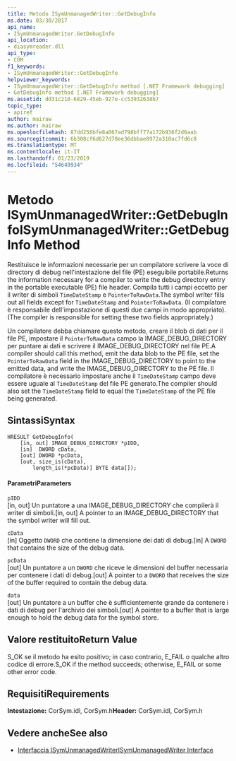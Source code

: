 ```yaml
---
title: Metodo ISymUnmanagedWriter::GetDebugInfo
ms.date: 03/30/2017
api_name:
- ISymUnmanagedWriter.GetDebugInfo
api_location:
- diasymreader.dll
api_type:
- COM
f1_keywords:
- ISymUnmanagedWriter::GetDebugInfo
helpviewer_keywords:
- ISymUnmanagedWriter::GetDebugInfo method [.NET Framework debugging]
- GetDebugInfo method [.NET Framework debugging]
ms.assetid: dd31c210-6829-45eb-927e-cc53932638b7
topic_type:
- apiref
author: mairaw
ms.author: mairaw
ms.openlocfilehash: 87dd256bfe8a067ad798bff77a172b936f2d6aab
ms.sourcegitcommit: 6b308cf6d627d78ee36dbbae8972a310ac7fd6c8
ms.translationtype: MT
ms.contentlocale: it-IT
ms.lasthandoff: 01/23/2019
ms.locfileid: "54649934"
---
```

# <a name="isymunmanagedwritergetdebuginfo-method"></a><span data-ttu-id="bf29c-102">Metodo ISymUnmanagedWriter::GetDebugInfo</span><span class="sxs-lookup"><span data-stu-id="bf29c-102">ISymUnmanagedWriter::GetDebugInfo Method</span></span>
<span data-ttu-id="bf29c-103">Restituisce le informazioni necessarie per un compilatore scrivere la voce di directory di debug nell'intestazione del file (PE) eseguibile portabile.</span><span class="sxs-lookup"><span data-stu-id="bf29c-103">Returns the information necessary for a compiler to write the debug directory entry in the portable executable (PE) file header.</span></span> <span data-ttu-id="bf29c-104">Compila tutti i campi eccetto per il writer di simboli `TimeDateStamp` e `PointerToRawData`.</span><span class="sxs-lookup"><span data-stu-id="bf29c-104">The symbol writer fills out all fields except for `TimeDateStamp` and `PointerToRawData`.</span></span> <span data-ttu-id="bf29c-105">(Il compilatore è responsabile dell'impostazione di questi due campi in modo appropriato).</span><span class="sxs-lookup"><span data-stu-id="bf29c-105">(The compiler is responsible for setting these two fields appropriately.)</span></span>  
  
 <span data-ttu-id="bf29c-106">Un compilatore debba chiamare questo metodo, creare il blob di dati per il file PE, impostare il `PointerToRawData` campo la IMAGE_DEBUG_DIRECTORY per puntare ai dati e scrivere il IMAGE_DEBUG_DIRECTORY nel file PE.</span><span class="sxs-lookup"><span data-stu-id="bf29c-106">A compiler should call this method, emit the data blob to the PE file, set the `PointerToRawData` field in the IMAGE_DEBUG_DIRECTORY to point to the emitted data, and write the IMAGE_DEBUG_DIRECTORY to the PE file.</span></span> <span data-ttu-id="bf29c-107">Il compilatore è necessario impostare anche il `TimeDateStamp` campo deve essere uguale al `TimeDateStamp` del file PE generato.</span><span class="sxs-lookup"><span data-stu-id="bf29c-107">The compiler should also set the `TimeDateStamp` field to equal the `TimeDateStamp` of the PE file being generated.</span></span>  
  
## <a name="syntax"></a><span data-ttu-id="bf29c-108">Sintassi</span><span class="sxs-lookup"><span data-stu-id="bf29c-108">Syntax</span></span>  
  
```  
HRESULT GetDebugInfo(  
    [in, out] IMAGE_DEBUG_DIRECTORY *pIDD,  
    [in]  DWORD cData,  
    [out] DWORD *pcData,  
    [out, size_is(cData),  
        length_is(*pcData)] BYTE data[]);  
```  
  
#### <a name="parameters"></a><span data-ttu-id="bf29c-109">Parametri</span><span class="sxs-lookup"><span data-stu-id="bf29c-109">Parameters</span></span>  
 `pIDD`  
 <span data-ttu-id="bf29c-110">[in, out] Un puntatore a una IMAGE_DEBUG_DIRECTORY che compilerà il writer di simboli.</span><span class="sxs-lookup"><span data-stu-id="bf29c-110">[in, out] A pointer to an IMAGE_DEBUG_DIRECTORY that the symbol writer will fill out.</span></span>  
  
 `cData`  
 <span data-ttu-id="bf29c-111">[in] Oggetto `DWORD` che contiene la dimensione dei dati di debug.</span><span class="sxs-lookup"><span data-stu-id="bf29c-111">[in] A `DWORD` that contains the size of the debug data.</span></span>  
  
 `pcData`  
 <span data-ttu-id="bf29c-112">[out] Un puntatore a un `DWORD` che riceve le dimensioni del buffer necessaria per contenere i dati di debug.</span><span class="sxs-lookup"><span data-stu-id="bf29c-112">[out] A pointer to a `DWORD` that receives the size of the buffer required to contain the debug data.</span></span>  
  
 `data`  
 <span data-ttu-id="bf29c-113">[out] Un puntatore a un buffer che è sufficientemente grande da contenere i dati di debug per l'archivio dei simboli.</span><span class="sxs-lookup"><span data-stu-id="bf29c-113">[out] A pointer to a buffer that is large enough to hold the debug data for the symbol store.</span></span>  
  
## <a name="return-value"></a><span data-ttu-id="bf29c-114">Valore restituito</span><span class="sxs-lookup"><span data-stu-id="bf29c-114">Return Value</span></span>  
 <span data-ttu-id="bf29c-115">S_OK se il metodo ha esito positivo; in caso contrario, E_FAIL o qualche altro codice di errore.</span><span class="sxs-lookup"><span data-stu-id="bf29c-115">S_OK if the method succeeds; otherwise, E_FAIL or some other error code.</span></span>  
  
## <a name="requirements"></a><span data-ttu-id="bf29c-116">Requisiti</span><span class="sxs-lookup"><span data-stu-id="bf29c-116">Requirements</span></span>  
 <span data-ttu-id="bf29c-117">**Intestazione:** CorSym.idl, CorSym.h</span><span class="sxs-lookup"><span data-stu-id="bf29c-117">**Header:** CorSym.idl, CorSym.h</span></span>  
  
## <a name="see-also"></a><span data-ttu-id="bf29c-118">Vedere anche</span><span class="sxs-lookup"><span data-stu-id="bf29c-118">See also</span></span>
- [<span data-ttu-id="bf29c-119">Interfaccia ISymUnmanagedWriter</span><span class="sxs-lookup"><span data-stu-id="bf29c-119">ISymUnmanagedWriter Interface</span></span>](../../../../docs/framework/unmanaged-api/diagnostics/isymunmanagedwriter-interface.md)
